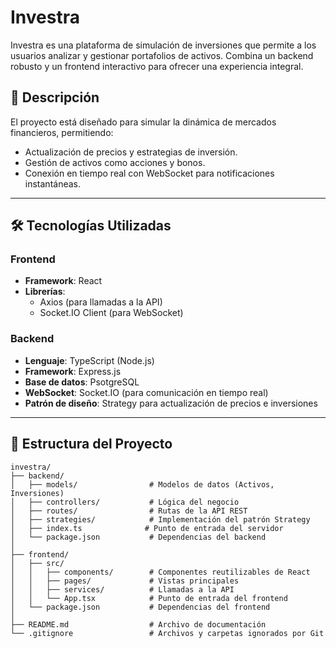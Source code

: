 # Investra

Investra es una plataforma de simulación de inversiones que permite a los usuarios analizar y gestionar portafolios de activos. Combina un backend robusto y un frontend interactivo para ofrecer una experiencia integral.

## 📖 Descripción

El proyecto está diseñado para simular la dinámica de mercados financieros, permitiendo:
- Actualización de precios y estrategias de inversión.
- Gestión de activos como acciones y bonos.
- Conexión en tiempo real con WebSocket para notificaciones instantáneas.

---

## 🛠️ Tecnologías Utilizadas

### **Frontend**
- **Framework**: React
- **Librerías**: 
  - Axios (para llamadas a la API)
  - Socket.IO Client (para WebSocket)

### **Backend**
- **Lenguaje**: TypeScript (Node.js)
- **Framework**: Express.js
- **Base de datos**: PsotgreSQL
- **WebSocket**: Socket.IO (para comunicación en tiempo real)
- **Patrón de diseño**: Strategy para actualización de precios e inversiones

---

## 📂 Estructura del Proyecto

```plaintext
investra/
├── backend/
│   ├── models/                # Modelos de datos (Activos, Inversiones)
│   ├── controllers/           # Lógica del negocio
│   ├── routes/                # Rutas de la API REST
│   ├── strategies/            # Implementación del patrón Strategy
│   ├── index.ts              # Punto de entrada del servidor
│   └── package.json           # Dependencias del backend
│
├── frontend/
│   ├── src/
│   │   ├── components/        # Componentes reutilizables de React
│   │   ├── pages/             # Vistas principales
│   │   ├── services/          # Llamadas a la API
│   │   └── App.tsx            # Punto de entrada del frontend
│   └── package.json           # Dependencias del frontend
│
├── README.md                  # Archivo de documentación
└── .gitignore                 # Archivos y carpetas ignorados por Git
